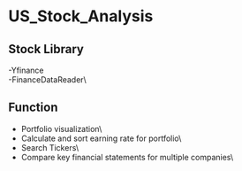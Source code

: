 # US_Stock_Analysis
## Stock Library
-Yfinance\
-FinanceDataReader\

## Function
- Portfolio visualization\
- Calculate and sort earning rate for portfolio\
- Search Tickers\
- Compare key financial statements for multiple companies\ 

